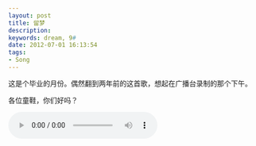 ```yaml
---
layout: post
title: 留梦
description:
keywords: dream, 9#
date: 2012-07-01 16:13:54
tags:
- Song
---
```


这是个毕业的月份。偶然翻到两年前的这首歌，想起在广播台录制的那个下午。

各位童鞋，你们好吗？

<!-- <br></br> -->

<script src="/js/mediaelement/mediaelement-and-player.min.js"></script>
<link rel="stylesheet" href="/js/mediaelement/mediaelementplayer.min.css"/>

<audio id="player2" src="http://files.qingpei.me/a/%E7%95%99%E6%A2%A6_edwardtoday.mp3" type="audio/mp3" controls="controls">

<script>
$('audio,video').mediaelementplayer();
</script>

<br></br>

<strong>作曲：薛宇飞  作词：蒋朦  编曲：侯杰</strong>

<strong>原唱：卿培 叶丰 蒋朦 肖佩瑶 郁诗苑 王喆</strong>

<br></br>

<div class="row">
	<div class="span3">
		<p>那年的 夏天  烈日在 天空</p>
		<p>身边是 一张张 陌生 脸孔</p>
		<p>笑容里 透着 青涩 和 懵懂</p>
		<p>还有些 有恃无恐</p>

		<p>挥洒 汗与泪 追寻着 成功</p>
		<p>肩并肩 战斗的 真心 英雄</p>
		<p>是谁在 拼搏 不畏惧 寒冬</p>
		<p>是谁又 奔跑 忘了 伤痛</p>

		<p>是你陪我 走过难万重</p>
		<p>是你听我 倾诉苦衷</p>
		<p>朋友 饮尽 最后一 杯酒</p>
		<p>醒来后 就要 各奔西东</p>
		<br></br>
	</div>

	<div class="span3">
		<p>人山人海中 我们若再次相逢</p>
		<p>多余的话不说 来紧握我的手</p>
		<p>就像过去一样 编织着七彩的梦</p>
		<p>绘成那天边的一道彩虹</p>

		<br></br>

		<p>许多年以后 我们若难再相逢</p>
		<p>尘封的纪念册 会温暖你胸口</p>
		<p>一句贴心祝福 一声声简单问候</p>
		<p>再遥远我们也能留住 那些梦</p>
	</div>
</div>

<br></br>

<div class="row">
	<div class="span3">
		<p>收拾好 行装 即将要 远航</p>
		<p>告别了 我深深 迷恋 的港</p>
		<p>迎接那 清晨 第一 缕 曙光</p>
		<p>不会再 彷徨迷惘</p>

		<p>稚嫩 的肩膀 岁月来 坚强</p>
		<p>风霜和 雷电里 学会 飞翔</p>
		<p>是谁让 梦想 悄悄在 生长</p>
		<p>是谁用 心火 点燃 希望</p>

		<p>苍白无助 你会在身旁</p>
		<p>那声加油 给我力量</p>
		<p>四载 同窗 虽不算 漫长</p>
		<p>但我们 必当 永记不忘</p>
		<br></br>
	</div>

	<div class="span3">
		<p>人山人海中 我们若再次相逢</p>
		<p>多余的话不说 来紧握我的手</p>
		<p>就像过去一样 编织着七彩的梦</p>
		<p>绘成那天边的一道彩虹</p>

		<br></br>

		<p>许多年以后 我们若难再相逢</p>
		<p>尘封的纪念册 会温暖你胸口</p>
		<p>一句贴心祝福 一声声简单问候</p>
		<p>再遥远我们也能留住</p>
		<p>那些梦</p>
	</div>
</div>
